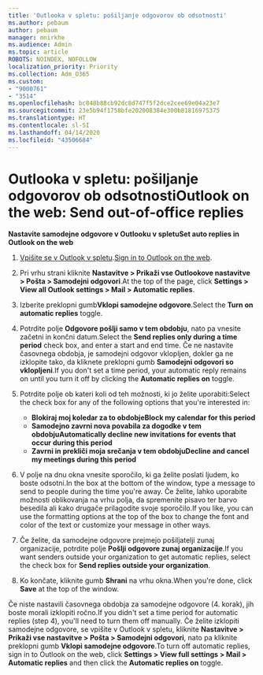 ```yaml
---
title: 'Outlooka v spletu: pošiljanje odgovorov ob odsotnosti'
ms.author: pebaum
author: pebaum
manager: mnirkhe
ms.audience: Admin
ms.topic: article
ROBOTS: NOINDEX, NOFOLLOW
localization_priority: Priority
ms.collection: Adm_O365
ms.custom:
- "9000761"
- "3514"
ms.openlocfilehash: bc848b88cb92dc8d747f5f2dce2cee69e04a23e7
ms.sourcegitcommit: 23e5b94f1758bfe202008384e300b81816975375
ms.translationtype: HT
ms.contentlocale: sl-SI
ms.lasthandoff: 04/14/2020
ms.locfileid: "43506684"
---
```

# <a name="outlook-on-the-web-send-out-of-office-replies"></a><span data-ttu-id="02cd5-102">Outlooka v spletu: pošiljanje odgovorov ob odsotnosti</span><span class="sxs-lookup"><span data-stu-id="02cd5-102">Outlook on the web: Send out-of-office replies</span></span>

<span data-ttu-id="02cd5-103">**Nastavite samodejne odgovore v Outlooku v spletu**</span><span class="sxs-lookup"><span data-stu-id="02cd5-103">**Set auto replies in Outlook on the web**</span></span>

1. <span data-ttu-id="02cd5-104">[Vpišite se v Outlook v spletu](https://support.office.com/sl-SI/article/how-to-sign-in-to-outlook-on-the-web-763fab4d-0138-4814-b450-37fc286bcb79).</span><span class="sxs-lookup"><span data-stu-id="02cd5-104">[Sign in to Outlook on the web](https://support.office.com/sl-SI/article/how-to-sign-in-to-outlook-on-the-web-763fab4d-0138-4814-b450-37fc286bcb79).</span></span>

2. <span data-ttu-id="02cd5-105">Pri vrhu strani kliknite **Nastavitve > Prikaži vse Outlookove nastavitve > Pošta > Samodejni odgovori**.</span><span class="sxs-lookup"><span data-stu-id="02cd5-105">At the top of the page, click **Settings > View all Outlook settings > Mail > Automatic replies**.</span></span>

3. <span data-ttu-id="02cd5-106">Izberite preklopni gumb**Vklopi samodejne odgovore**.</span><span class="sxs-lookup"><span data-stu-id="02cd5-106">Select the **Turn on automatic replies** toggle.</span></span>

4. <span data-ttu-id="02cd5-107">Potrdite polje **Odgovore pošlji samo v tem obdobju**, nato pa vnesite začetni in končni datum.</span><span class="sxs-lookup"><span data-stu-id="02cd5-107">Select the **Send replies only during a time period** check box, and enter a start and end time.</span></span> <span data-ttu-id="02cd5-108">Če ne nastavite časovnega obdobja, je samodejni odgovor vklopljen, dokler ga ne izklopite tako, da kliknete preklopni gumb **Samodejni odgovori so vklopljeni**.</span><span class="sxs-lookup"><span data-stu-id="02cd5-108">If you don't set a time period, your automatic reply remains on until you turn it off by clicking the **Automatic replies on** toggle.</span></span>

5. <span data-ttu-id="02cd5-109">Potrdite polje ob kateri koli od teh možnosti, ki jo želite uporabiti:</span><span class="sxs-lookup"><span data-stu-id="02cd5-109">Select the check box for any of the following options that you're interested in:</span></span>
    - <span data-ttu-id="02cd5-110">**Blokiraj moj koledar za to obdobje**</span><span class="sxs-lookup"><span data-stu-id="02cd5-110">**Block my calendar for this period**</span></span>
    - <span data-ttu-id="02cd5-111">**Samodejno zavrni nova povabila za dogodke v tem obdobju**</span><span class="sxs-lookup"><span data-stu-id="02cd5-111">**Automatically decline new invitations for events that occur during this period**</span></span>
    - <span data-ttu-id="02cd5-112">**Zavrni in prekliči moja srečanja v tem obdobju**</span><span class="sxs-lookup"><span data-stu-id="02cd5-112">**Decline and cancel my meetings during this period**</span></span>

6. <span data-ttu-id="02cd5-113">V polje na dnu okna vnesite sporočilo, ki ga želite poslati ljudem, ko boste odsotni.</span><span class="sxs-lookup"><span data-stu-id="02cd5-113">In the box at the bottom of the window, type a message to send to people during the time you're away.</span></span> <span data-ttu-id="02cd5-114">Če želite, lahko uporabite možnosti oblikovanja na vrhu polja, da spremenite pisavo ter barvo besedila ali kako drugače prilagodite svoje sporočilo.</span><span class="sxs-lookup"><span data-stu-id="02cd5-114">If you like, you can use the formatting options at the top of the box to change the font and color of the text or customize your message in other ways.</span></span>

7. <span data-ttu-id="02cd5-115">Če želite, da samodejne odgovore prejmejo pošiljatelji zunaj organizacije, potrdite polje **Pošlji odgovore zunaj organizacije**.</span><span class="sxs-lookup"><span data-stu-id="02cd5-115">If you want senders outside your organization to get automatic replies, select the check box for **Send replies outside your organization**.</span></span>

8. <span data-ttu-id="02cd5-116">Ko končate, kliknite gumb **Shrani** na vrhu okna.</span><span class="sxs-lookup"><span data-stu-id="02cd5-116">When you're done, click **Save** at the top of the window.</span></span>

<span data-ttu-id="02cd5-117">Če niste nastavili časovnega obdobja za samodejne odgovore (4. korak), jih boste morali izklopiti ročno.</span><span class="sxs-lookup"><span data-stu-id="02cd5-117">If you didn't set a time period for automatic replies (step 4), you'll need to turn them off manually.</span></span> <span data-ttu-id="02cd5-118">Če želite izklopiti samodejne odgovore, se vpišite v Outlook v spletu, kliknite **Nastavitve > Prikaži vse nastavitve > Pošta > Samodejni odgovori**, nato pa kliknite preklopni gumb **Vklopi samodejne odgovore**.</span><span class="sxs-lookup"><span data-stu-id="02cd5-118">To turn off automatic replies, sign in to Outlook on the web, click **Settings > View full settings > Mail > Automatic replies** and then click the **Automatic replies on** toggle.</span></span>
